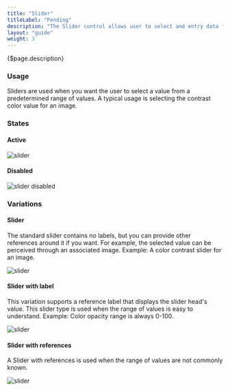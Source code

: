 ```yaml
---
title: "Slider"
titleLabel: "Pending"
description: "The Slider control allows user to select and entry data from among a linear range of values."
layout: "guide"
weight: 3
---
```


<div class="page-description">{$page.description}</div>

### Usage

Sliders are used when you want the user to select a value from a predetermined range of values. A typical usage is selecting the contrast color value for an image.

### States

#### Active
![slider](../../../images/Slider.jpg)

#### Disabled
![slider disabled](../../../images/SliderDisabled.jpg)

### Variations

#### Slider
The standard slider contains no labels, but you can provide other references around it if you want. For example, the selected value can be perceived through an associated image. Example: A color contrast slider for an image.

![slider](../../../images/Slider.jpg)

#### Slider with label
This variation supports a reference label that displays the slider head's value. This slider type is used when the range of values is easy to understand. Example: Color opacity range is always 0-100.

![slider](../../../images/SliderLabel.jpg)

#### Slider with references
A Slider with references is used when the range of values are not commonly known. 

![slider](../../../images/SliderReferences.jpg)

